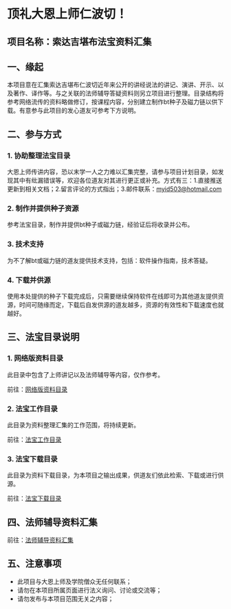 # 顶礼大恩上师仁波切！

## 项目名称：索达吉堪布法宝资料汇集

## 一、缘起

本项目意在汇集索达吉堪布仁波切近年来公开的讲经说法的讲记、演讲、开示、以及著作、译作等。与之关联的法师辅导答疑资料则另立项目进行整理。目录结构将参考网络流传的资料略做修订，按课程内容，分别建立制作bt种子及磁力链以供下载。有意参与此项目的发心道友可参考下方说明。

## 二、参与方式

### 1. 协助整理法宝目录

大恩上师传讲内容，恐以末学一人之力难以汇集完整，请参与项目计划目录，如发现其中有纰漏错误等，欢迎各位道友对其进行更正或补充。方式有三：1.直接推送更新到相关文档；2.留言评论的方式指出；3.邮件联系：myid503@hotmail.com

### 2. 制作并提供种子资源
参考法宝目录，制作并提供bt种子或磁力链，经验证后将收录并公布。

### 3. 技术支持
为不了解bt或磁力链的道友提供技术支持，包括：软件操作指南，技术答疑。

### 4. 下载并供源
使用本处提供的种子下载完成后，只需要继续保持软件在线即可为其他道友提供资源，时间可随缘而定，下载后自发供源的道友越多，资源的有效性和下载速度也就越好。

## 三、法宝目录说明

### 1. 网络版资料目录
此目录中包含了上师讲记以及法师辅导等内容，仅作参考。

前往：[网络版资料目录](source.md)

### 2. 法宝工作目录
此目录为资料整理汇集的工作范围，将持续更新。

前往：[法宝工作目录](backlog.md)

### 3. 法宝下载目录
此目录为资料下载目录，为本项目之输出成果，供道友们依此检索、下载或进行供源。

前往：[法宝下载目录](release.md)

## 四、法师辅导资料汇集
前往：[法师辅导资料汇集](https://github.com/myid503/fudao)

## 五、注意事项
- 此项目与大恩上师及学院僧众无任何联系；
- 请勿在本项目所属页面进行法义询问、讨论或交流等；
- 请勿发布与本项目范围无关之内容；


